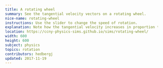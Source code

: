 ```yaml
---
title: A rotating wheel
summary: See the tangential velocity vectors on a rotating wheel.
nice-name: rotating-wheel
instructions: Use the slider to change the speed of rotation.
explanation: Note how the tangential velocity increases in proportion to the radius.
location: https://ccny-physics-sims.github.io/sims/rotating-wheel/
width: 600
height: 600
subject: physics
topics: rotation
contributors: hedbergj
updated: 2017-11-19
---
```

